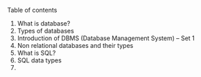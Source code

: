 Table of contents
1. What is database?
2. Types of databases
3. Introduction of DBMS (Database Management System) – Set 1
4. Non relational databases and their types
5. What is SQL?
6. SQL data types
7. 
